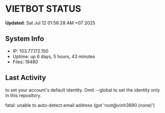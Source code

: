 # VIETBOT STATUS
**Updated**: Sat Jul 12 01:56:28 AM +07 2025

## System Info
- IP: 103.77.172.150
- Uptime: up 6 days, 5 hours, 43 minutes
- Files: 19480

## Last Activity

to set your account's default identity.
Omit --global to set the identity only in this repository.

fatal: unable to auto-detect email address (got 'root@vinh3690.(none)')
